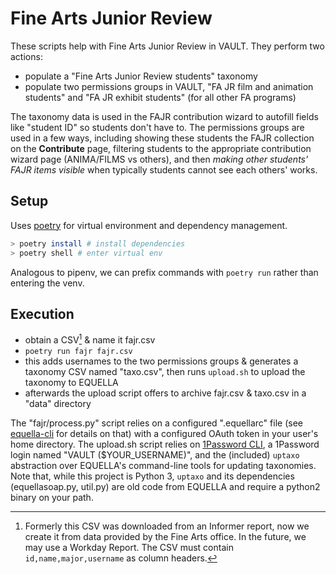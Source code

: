 # Fine Arts Junior Review

These scripts help with Fine Arts Junior Review in VAULT. They perform two actions:

- populate a "Fine Arts Junior Review students" taxonomy
- populate two permissions groups in VAULT, "FA JR film and animation students" and "FA JR exhibit students" (for all other FA programs)

The taxonomy data is used in the FAJR contribution wizard to autofill fields like "student ID" so students don't have to. The permissions groups are used in a few ways, including showing these students the FAJR collection on the **Contribute** page, filtering students to the appropriate contribution wizard page (ANIMA/FILMS vs others), and then _making other students' FAJR items visible_ when typically students cannot see each others' works.

## Setup

Uses [poetry](https://python-poetry.org) for virtual environment and dependency management.

```sh
> poetry install # install dependencies
> poetry shell # enter virtual env
```

Analogous to pipenv, we can prefix commands with `poetry run` rather than entering the venv.

## Execution

- obtain a CSV[^1] & name it fajr.csv
- `poetry run fajr fajr.csv`
- this adds usernames to the two permissions groups & generates a taxonomy CSV named "taxo.csv", then runs `upload.sh` to upload the taxonomy to EQUELLA
- afterwards the upload script offers to archive fajr.csv & taxo.csv in a "data" directory

The "fajr/process.py" script relies on a configured ".equellarc" file (see [equella-cli](https://github.com/cca/equella_cli) for details on that) with a configured OAuth token in your user's home directory. The upload.sh script relies on [1Password CLI](https://developer.1password.com/docs/cli/get-started/), a 1Password login named "VAULT ($YOUR_USERNAME)", and the (included) `uptaxo` abstraction over EQUELLA's command-line tools for updating taxonomies. Note that, while this project is Python 3, `uptaxo` and its dependencies (equellasoap.py, util.py) are old code from EQUELLA and require a python2 binary on your path.

[^1]: Formerly this CSV was downloaded from an Informer report, now we create it from data provided by the Fine Arts office. In the future, we may use a Workday Report. The CSV must contain `id,name,major,username` as column headers.
